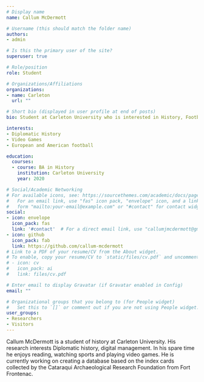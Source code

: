 ```yaml
---
# Display name
name: Callum McDermott

# Username (this should match the folder name)
authors:
- admin

# Is this the primary user of the site?
superuser: true

# Role/position
role: Student

# Organizations/Affiliations
organizations:
- name: Carleton
  url: ""

# Short bio (displayed in user profile at end of posts)
bio: Student at Carleton University who is interested in History, Football (both) and Video Games.

interests:
- Diplomatic History
- Video Games
- European and American football

education:
  courses:
  - course: BA in History
    institution: Carleton University
    year: 2020

# Social/Academic Networking
# For available icons, see: https://sourcethemes.com/academic/docs/page-builder/#icons
#   For an email link, use "fas" icon pack, "envelope" icon, and a link in the
#   form "mailto:your-email@example.com" or "#contact" for contact widget.
social:
- icon: envelope
  icon_pack: fas
  link: '#contact'  # For a direct email link, use "callumjmcdermott@gmail.com".
- icon: github
  icon_pack: fab
  link: https://github.com/callum-mcdermott
# Link to a PDF of your resume/CV from the About widget.
# To enable, copy your resume/CV to `static/files/cv.pdf` and uncomment the lines below.
# - icon: cv
#   icon_pack: ai
#   link: files/cv.pdf

# Enter email to display Gravatar (if Gravatar enabled in Config)
email: ""

# Organizational groups that you belong to (for People widget)
#   Set this to `[]` or comment out if you are not using People widget.
user_groups:
- Researchers
- Visitors
---
```


Callum McDermott is a student of history at Carleton University. His research interests Diplomatic history, digital management. In his spare time he enjoys reading, watching sports and playing video games. He is currently working on creating a database based on the index cards collected by the Cataraqui Archaeological Research Foundation from Fort Frontenac. 
